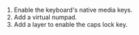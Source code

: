 1. Enable the keyboard's native media keys.
2. Add a virtual numpad.
3. Add a layer to enable the caps lock key.
